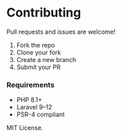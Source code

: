 # Contributing

Pull requests and issues are welcome!

1. Fork the repo
2. Clone your fork
3. Create a new branch
4. Submit your PR

### Requirements

- PHP 8.1+
- Laravel 9–12
- PSR-4 compliant

MIT License.
